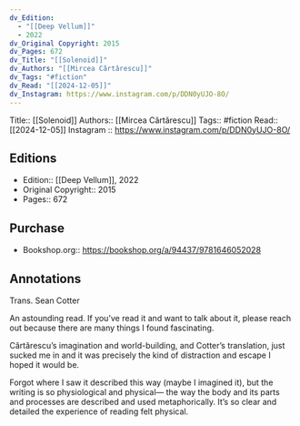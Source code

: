 ```yaml
---
dv_Edition:
  - "[[Deep Vellum]]"
  - 2022
dv_Original Copyright: 2015
dv_Pages: 672
dv_Title: "[[Solenoid]]"
dv_Authors: "[[Mircea Cǎrtǎrescu]]"
dv_Tags: "#fiction"
dv_Read: "[[2024-12-05]]"
dv_Instagram: https://www.instagram.com/p/DDN0yUJO-8O/
---
```

Title:: [[Solenoid]]
Authors:: [[Mircea Cǎrtǎrescu]]
Tags:: #fiction 
Read:: [[2024-12-05]]
Instagram :: https://www.instagram.com/p/DDN0yUJO-8O/
## Editions
- Edition:: [[Deep Vellum]], 2022
- Original Copyright:: 2015
- Pages:: 672

## Purchase
* Bookshop.org:: https://bookshop.org/a/94437/9781646052028
## Annotations

Trans. Sean Cotter

An astounding read. If you’ve read it and want to talk about it, please reach out because there are many things I found fascinating.   
  
Cărtărescu’s imagination and world-building, and Cotter’s translation, just sucked me in and it was precisely the kind of distraction and escape I hoped it would be.   
  
Forgot where I saw it described this way (maybe I imagined it), but the writing is so physiological and physical— the way the body and its parts and processes are described and used metaphorically. It’s so clear and detailed the experience of reading felt physical.